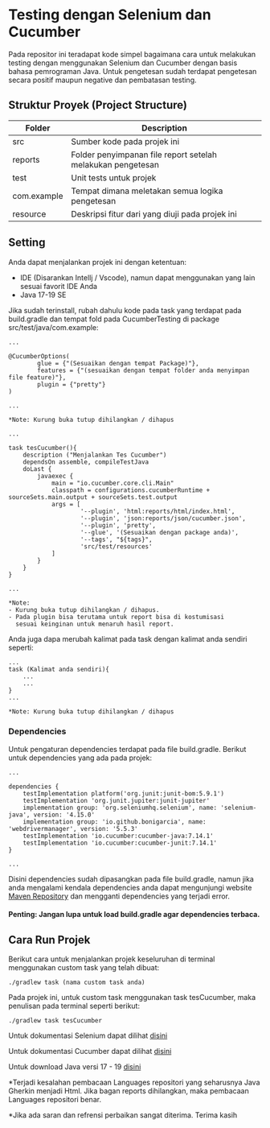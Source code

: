 # Testing dengan Selenium dan Cucumber

Pada repositor ini teradapat kode simpel bagaimana cara untuk melakukan testing dengan menggunakan
Selenium dan Cucumber dengan basis bahasa pemrograman Java. Untuk pengetesan sudah terdapat pengetesan secara
positif maupun negative dan pembatasan testing.

## Struktur Proyek (Project Structure)
| Folder      | Description                                                 |
|-------------|-------------------------------------------------------------|
| src         | Sumber kode pada projek ini                                 |
| reports     | Folder penyimpanan file report setelah melakukan pengetesan |
| test        | Unit tests untuk projek                                     |
| com.example | Tempat dimana meletakan semua logika pengetesan             |
| resource    | Deskripsi fitur dari yang diuji pada projek ini             |


## Setting

Anda dapat menjalankan projek ini dengan ketentuan:
* IDE (Disarankan Intellj / Vscode), namun dapat menggunakan yang lain sesuai favorit IDE Anda
* Java 17-19 SE

Jika sudah terinstall, rubah dahulu kode pada task yang terdapat pada build.gradle dan tempat fold pada CucumberTesting di package src/test/java/com.example:

```
...

@CucumberOptions(
        glue = {"(Sesuaikan dengan tempat Package)"},
        features = {"(sesuaikan dengan tempat folder anda menyimpan file feature)"},
        plugin = {"pretty"}
)

...

*Note: Kurung buka tutup dihilangkan / dihapus
```
```
...

task tesCucumber(){
    description ("Menjalankan Tes Cucumber")
    dependsOn assemble, compileTestJava
    doLast {
        javaexec {
            main = "io.cucumber.core.cli.Main"
            classpath = configurations.cucumberRuntime + sourceSets.main.output + sourceSets.test.output
            args = [
                    '--plugin', 'html:reports/html/index.html',
                    '--plugin', 'json:reports/json/cucumber.json',
                    '--plugin', 'pretty',
                    '--glue', '(Sesuaikan dengan package anda)',
                    '--tags', "${tags}",
                    'src/test/resources'
            ]
        }
    }
}

...

*Note: 
- Kurung buka tutup dihilangkan / dihapus.
- Pada plugin bisa terutama untuk report bisa di kostumisasi 
  sesuai keinginan untuk menaruh hasil report.

```
Anda juga dapa merubah kalimat pada task dengan kalimat anda sendiri seperti:
```
...
task (Kalimat anda sendiri){
    ...
    ...
}
...

*Note: Kurung buka tutup dihilangkan / dihapus
```
### Dependencies
Untuk pengaturan dependencies terdapat pada file build.gradle. Berikut untuk dependencies yang ada pada projek:
```
...

dependencies {
    testImplementation platform('org.junit:junit-bom:5.9.1')
    testImplementation 'org.junit.jupiter:junit-jupiter'
    implementation group: 'org.seleniumhq.selenium', name: 'selenium-java', version: '4.15.0'
    implementation group: 'io.github.bonigarcia', name: 'webdrivermanager', version: '5.5.3'
    testImplementation 'io.cucumber:cucumber-java:7.14.1'
    testImplementation 'io.cucumber:cucumber-junit:7.14.1'
}

...
```
Disini dependencies sudah dipasangkan pada file build.gradle, namun jika anda mengalami kendala dependencies 
anda dapat mengunjungi website [Maven Repository]("https://mvnrepository.com/") dan mengganti dependencies yang terjadi error.

#### Penting: Jangan lupa untuk load build.gradle agar dependencies terbaca.

## Cara Run Projek
Berikut cara untuk menjalankan projek keseluruhan di terminal menggunakan custom task yang telah dibuat:

```
./gradlew task (nama custom task anda)
```
Pada projek ini, untuk custom task menggunakan task tesCucumber, maka penulisan pada terminal seperti berikut:
```
./gradlew task tesCucumber
```

Untuk dokumentasi Selenium dapat dilihat [disini]("https://www.selenium.dev/documentation/")

Untuk dokumentasi Cucumber dapat dilihat [disini]("https://cucumber.io/docs/cucumber/")

Untuk download Java versi 17 - 19 [disini]("https://jdk.java.net/archive/")

*Terjadi kesalahan pembacaan Languages repositori yang seharusnya Java Gherkin menjadi Html.
Jika bagan reports dihilangkan, maka pembacaan Languages repositori benar.

*Jika ada saran dan refrensi perbaikan sangat diterima. Terima kasih
